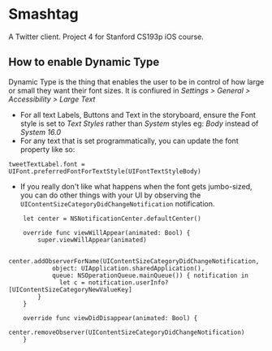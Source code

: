 # Smashtag
A Twitter client. Project 4 for Stanford CS193p iOS course.

## How to enable Dynamic Type 
Dynamic Type is the thing that enables the user to be in control of how large or small they want their font sizes. It is confiured in *Settings > General > Accessibility > Large Text*
- For all text Labels, Buttons and Text in the storyboard, ensure the Font style is set to *Text Styles* rather than *System* styles
eg: *Body* instead of *System 16.0*
- For any text that is set programmatically, you can update the font property like so:

```
tweetTextLabel.font = UIFont.preferredFontForTextStyle(UIFontTextStyleBody)
```
- If you really don't like what happens when the font gets jumbo-sized, you can do other things with your UI by observing the `UIContentSizeCategoryDidChangeNotification` notification.

```
    let center = NSNotificationCenter.defaultCenter()

    override func viewWillAppear(animated: Bool) {
        super.viewWillAppear(animated)
    
        center.addObserverForName(UIContentSizeCategoryDidChangeNotification,
            object: UIApplication.sharedApplication(),
            queue: NSOperationQueue.mainQueue()) { notification in
              let c = notification.userInfo?[UIContentSizeCategoryNewValueKey]
        }
    }

    override func viewDidDisappear(animated: Bool) {
        center.removeObserver(UIContentSizeCategoryDidChangeNotification)
    }
```
